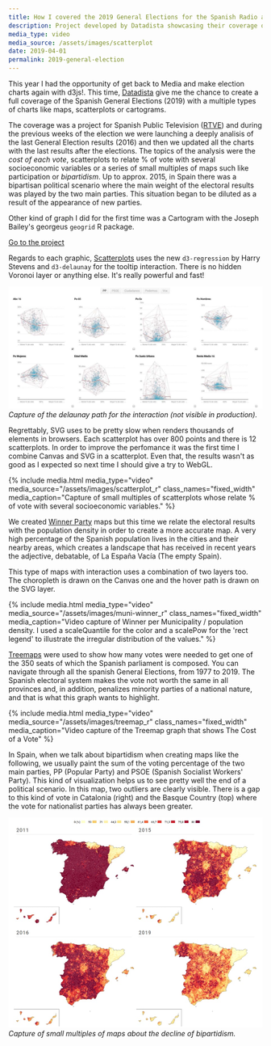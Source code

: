 ```yaml
---
title: How I covered the 2019 General Elections for the Spanish Radio and Television Corporation
description: Project developed by Datadista showcasing their coverage of the 2019 general elections for RTVE, the state-owned public corporation responsible for Spain's radio and television services. The project includes scatter charts, cartograms, and numerous maps.
media_type: video
media_source: /assets/images/scatterplot
date: 2019-04-01
permalink: 2019-general-election
---
```


This year I had the opportunity of get back to Media and make election charts again with d3js!. This time, [Datadista](https://datadista.com/) give me the chance to create a full coverage of the Spanish General Elections (2019) with a multiple types of charts like maps, scatterplots or cartograms.

The coverage was a project for Spanish Public Television ([RTVE](http://www.rtve.es/)) and during the previous weeks of the election we were launching a deeply analisis of the last General Election results (2016) and then we updated all the charts with the last results after the elections. The topics of the analysis were the _cost of each vote_, scatterplots to relate % of vote with several socioeconomic variables or a series of small multiples of maps such like participation or _bipartidism_.
Up to approx. 2015, in Spain there was a bipartisan political scenario where the main weight of the electoral results was played by the two main parties. This situation began to be diluted as a result of the appearance of new parties.

Other kind of graph I did for the first time was a Cartogram with the Joseph Bailey's georgeus `geogrid` R package.

[Go to the project](http://lab.rtve.es/los-datos-hablan/)

Regards to each graphic, [Scatterplots](http://lab.rtve.es/los-datos-hablan/radiografia-votante/) uses the new `d3-regression` by Harry Stevens and `d3-delaunay` for the tooltip interaction. There is no hidden Voronoi layer or anything else. It's really powerful and fast!

![image](/assets/images/delaunay-r.jpg)
_Capture of the delaunay path for the interaction (not visible in production)._

Regrettably, SVG uses to be pretty slow when renders thousands of elements in browsers. Each scatterplot has over 800 points and there is 12 scatterplots. In order to improve the perfomance it was the first time I combine Canvas and SVG in a scatterplot. Even that, the results wasn't as good as I expected so next time I should give a try to WebGL.

{% include media.html media_type="video"
media_source="/assets/images/scatterplot_r" class_names="fixed_width" media_caption="Capture of small multiples of scatterplots whose relate % of vote with several socioeconomic variables." %}

We created [Winner Party](http://lab.rtve.es/los-datos-hablan/resultados-interactivos-elecciones/) maps but this time we relate the electoral results with the population density in order to create a more accurate map. A very high percentage of the Spanish population lives in the cities and their nearby areas, which creates a landscape that has received in recent years the adjective, debatable, of La España Vacía (The empty Spain).

This type of maps with interaction uses a combination of two layers too. The choropleth is drawn on the Canvas one and the hover path is drawn on the SVG layer.

{% include media.html media_type="video"
media_source="/assets/images/muni-winner_r" class_names="fixed_width" media_caption="Video capture of Winner per Municipality / population density. I used a scaleQuantile for the color and a scalePow for the 'rect legend' to illustrate the irregular distribution of the values." %}

[Treemaps](http://lab.rtve.es/los-datos-hablan/valor-voto/) were used to show how many votes were needed to get one of the 350 seats of which the Spanish parliament is composed. You can navigate through all the spanish General Elections, from 1977 to 2019.
The Spanish electoral system makes the vote not worth the same in all provinces and, in addition, penalizes minority parties of a national nature, and that is what this graph wants to highlight.

{% include media.html media_type="video"
media_source="/assets/images/treemap_r" class_names="fixed_width" media_caption="Video capture of the Treemap graph that shows The Cost of a Vote" %}

In Spain, when we talk about bipartidism when creating maps like the following, we usually paint the sum of the voting percentage of the two main parties, PP (Popular Party) and PSOE (Spanish Socialist Workers' Party). This kind of visualization helps us to see pretty well the end of a political scenario.
In this map, two outliers are clearly visible. There is a gap to this kind of vote in Catalonia (right) and the Basque Country (top) where the vote for nationalist parties has always been greater.

![image](/assets/images/map-small-multiples.jpg)
_Capture of small multiples of maps about the decline of bipartidism._
